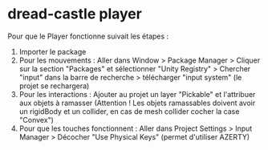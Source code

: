 # dread-castle player

Pour que le Player fonctionne suivait les étapes : 

1. Importer le package
2. Pour les mouvements : Aller dans Window > Package Manager > Cliquer sur la section "Packages" et sélectionner "Unity Registry" > Chercher "input" dans la barre de recherche > télécharger "input system" (le projet se rechargera)
4. Pour les interactions : Ajouter au projet un layer "Pickable" et l'attribuer aux objets à ramasser (Attention ! Les objets ramassables doivent avoir un rigidBody et un collider, en cas de mesh collider cocher la case "Convex")
5.  Pour que les touches fonctionnent : Aller dans Project Settings > Input Manager > Décocher "Use Physical Keys" (permet d'utiliser AZERTY)
